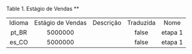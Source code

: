 <div id="d238619e1" class="table">

<div class="table-title">

Table 1. Estágio de Vendas \*\*

</div>

<div class="table-contents">

|        |                   |           |           |         |
| :----: | :---------------: | :-------: | :-------: | :-----: |
| Idioma | Estágio de Vendas | Descrição | Traduzida |  Nome   |
| pt\_BR |      5000000      |           |   false   | etapa 1 |
| es\_CO |      5000000      |           |   false   | etapa 1 |

</div>

</div>
